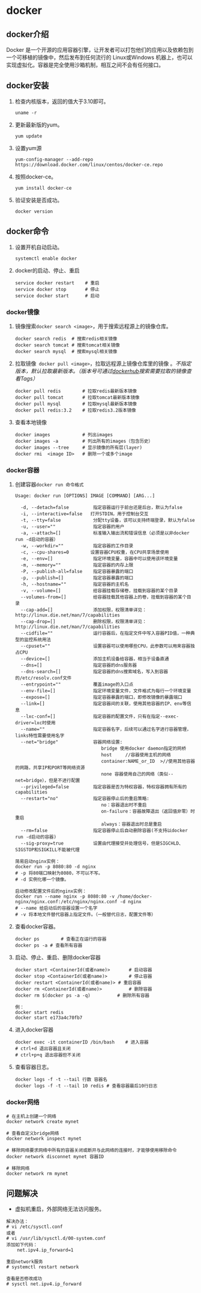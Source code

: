 # docker

## docker介绍

 Docker 是一个开源的应用容器引擎，让开发者可以打包他们的应用以及依赖包到一个可移植的镜像中，然后发布到任何流行的 Linux或Windows 机器上，也可以实现虚拟化。容器是完全使用沙箱机制，相互之间不会有任何接口。 

## docker安装

1. 检查内核版本，返回的值大于3.10即可。

   `uname -r`
2. 更新最新版的yum。

   `yum update`
3. 设置yum源

   `yum-config-manager --add-repo https://download.docker.com/linux/centos/docker-ce.repo`
4. 按照docker-ce。

   `yum install docker-ce`
5. 验证安装是否成功。

   `docker version`
##  docker命令

1. 设置开机自动启动。

   `
   systemctl enable docker
   `

2. docker的启动、停止、重启

   ```shell
   service docker restart    # 重启
   service docker stop       # 停止
   service docker start      # 启动
   ```

### docker镜像

1. 镜像搜索` docker search <image> `，用于搜索远程源上的镜像仓库。

   ```shell
   docker search redis 	# 搜索redis相关镜像
   docker search tomcat	# 搜索tomcat相关镜像
   docker search mysql	# 搜索mysql相关镜像
   ```

2. 拉取镜像` docker pull <image>`，拉取远程源上镜像仓库里的镜像 。*不指定版本，默认拉取最新版本。（版本号可通过[dockerhub](https://hub.docker.com/)搜索需要拉取的镜像查看Tags）*

   ```shell
   docker pull redis		# 拉取redis最新版本镜像
   docker pull tomcat		# 拉取tomcat最新版本镜像
   docker pull mysql		# 拉取mysql最新版本镜像
   docker pull redis:3.2	# 拉取redis3.2版本镜像
   ```

3. 查看本地镜像

   ```shell
   docker images            # 列出images
   docker images -a         # 列出所有的images（包含历史）
   docker images --tree     # 显示镜像的所有层(layer)
   docker rmi  <image ID>   # 删除一个或多个image
   ```

### docker容器

1. 创建容器`docker run 命令格式`

   ```shell
   Usage: docker run [OPTIONS] IMAGE [COMMAND] [ARG...]  
    
     -d, --detach=false         指定容器运行于前台还是后台，默认为false   
     -i, --interactive=false   打开STDIN，用于控制台交互  
     -t, --tty=false            分配tty设备，该可以支持终端登录，默认为false  
     -u, --user=""              指定容器的用户  
     -a, --attach=[]            标准输入输出流和错误信息（必须是以非docker run -d启动的容器）
     -w, --workdir=""           指定容器的工作目录 
     -c, --cpu-shares=0        设置容器CPU权重，在CPU共享场景使用  
     -e, --env=[]               指定环境变量，容器中可以使用该环境变量  
     -m, --memory=""            指定容器的内存上限  
     -P, --publish-all=false    指定容器暴露的端口  
     -p, --publish=[]           指定容器暴露的端口 
     -h, --hostname=""          指定容器的主机名  
     -v, --volume=[]            给容器挂载存储卷，挂载到容器的某个目录  
     --volumes-from=[]          给容器挂载其他容器上的卷，挂载到容器的某个目录
     --cap-add=[]               添加权限，权限清单详见：http://linux.die.net/man/7/capabilities  
     --cap-drop=[]              删除权限，权限清单详见：http://linux.die.net/man/7/capabilities  
     --cidfile=""               运行容器后，在指定文件中写入容器PID值，一种典型的监控系统用法  
     --cpuset=""                设置容器可以使用哪些CPU，此参数可以用来容器独占CPU  
     --device=[]                添加主机设备给容器，相当于设备直通  
     --dns=[]                   指定容器的dns服务器  
     --dns-search=[]            指定容器的dns搜索域名，写入到容器的/etc/resolv.conf文件  
     --entrypoint=""            覆盖image的入口点  
     --env-file=[]              指定环境变量文件，文件格式为每行一个环境变量  
     --expose=[]                指定容器暴露的端口，即修改镜像的暴露端口  
     --link=[]                  指定容器间的关联，使用其他容器的IP、env等信息  
     --lxc-conf=[]              指定容器的配置文件，只有在指定--exec-driver=lxc时使用  
     --name=""                  指定容器名字，后续可以通过名字进行容器管理，links特性需要使用名字  
     --net="bridge"             容器网络设置:
                                   bridge 使用docker daemon指定的网桥     
                                   host     //容器使用主机的网络  
                                   container:NAME_or_ID  >//使用其他容器的网路，共享IP和PORT等网络资源  
                                   none 容器使用自己的网络（类似--net=bridge），但是不进行配置 
     --privileged=false         指定容器是否为特权容器，特权容器拥有所有的capabilities  
     --restart="no"             指定容器停止后的重启策略:
                                   no：容器退出时不重启  
                                   on-failure：容器故障退出（返回值非零）时重启 
                                   always：容器退出时总是重启  
     --rm=false                 指定容器停止后自动删除容器(不支持以docker run -d启动的容器)  
     --sig-proxy=true           设置由代理接受并处理信号，但是SIGCHLD、SIGSTOP和SIGKILL不能被代理
   ```

   ```shell
   简易启动nginx实例：
   docker run -p 8080:80 -d nginx
   # -p 将80端口映射为8080，不可以不写。
   # -d 实例化哪一个镜像。
   
   启动修改配置文件后的nginx实例：
   docker run --name nginx -p 8080:80 -v /home/docker-nginx/nginx.conf:/etc/nginx/nginx.conf -d nginx
   # --name 给启动后的容器设置一个名字
   # -v 将本地文件替代容器上指定文件。（一般替代日志，配置文件等）
   ```

2. 查看docker容器。

   ```shell
   docker ps      	# 查看正在运行的容器
   docker ps -a	# 查看所有容器
   ```

3. 启动、停止、重启、删除docker容器

   ```shell
   docker start <ContainerId(或者name)> 		# 启动容器
   docker stop <ContainerId(或者name)> 		# 停止容器
   docker restart <ContainerId(或者name)>	# 重启容器
   docker rm <ContainerId(或者name)>			# 删除容器
   docker rm $(docker ps -a -q)			 # 删除所有容器
   
   例：
   docker start redis
   docker start e173a4c70fb7
   ```

4. 进入docker容器

   ```
   docker exec -it containerID /bin/bash	# 进入容器
   # ctrl+d 退出容器且关闭
   # ctrl+p+q 退出容器但不关闭
   ```

5. 查看容器日志。

   ```shell
   docker logs -f -t --tail 行数 容器名
   docker logs -f -t --tail 10 redis # 查看容器最后10行日志
   ```

### docker网络

```shell
# 在主机上创建一个网络
docker network create mynet

# 查看自定义bridge网络
docker network inspect mynet

# 移除网络要求网络中所有的容器关闭或断开与此网络的连接时，才能够使用移除命令
docker network disconnet mynet 容器ID

# 移除网络
docker network rm mynet
```

## 问题解决

* 虚拟机重启，外部网络无法访问服务。

```shell
解决办法：
# vi /etc/sysctl.conf
或者
# vi /usr/lib/sysctl.d/00-system.conf
添加如下代码：
    net.ipv4.ip_forward=1
 
重启network服务
# systemctl restart network
 
查看是否修改成功
# sysctl net.ipv4.ip_forward
```

